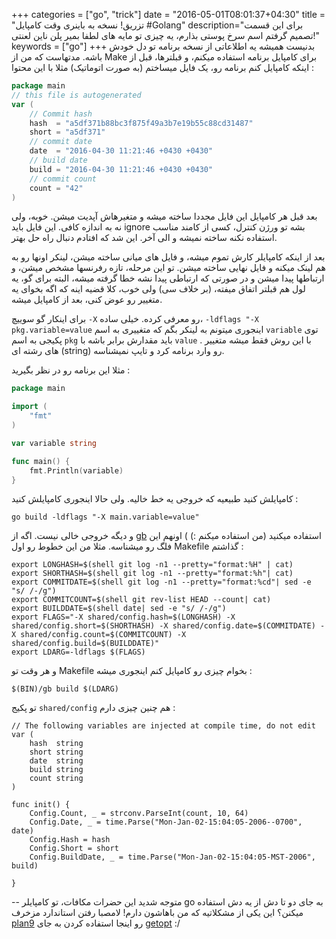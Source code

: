 +++
categories = ["go", "trick"]
date = "2016-05-01T08:01:37+04:30"
title = "تزریق! نسخه به باینری وقت کامپایل #Golang"
description="برای این قسمت تصمیم گرفتم اسم سرخ پوستی بذارم، یه چیزی تو مایه های لطفا بمیر پلن ناین لعنتی!"
keywords = ["go"]
+++
بدنیست همیشه یه اطلاعاتی از نسخه برنامه تو دل خودش باشه. مدتهاست که من از Make برای کامپایل برنامه استفاده میکنم، و قبلترها، قبل از اینکه کامپایل کنم برنامه رو، یک فایل میساختم (به صورت اتوماتیک) مثلا با این محتوا : 

```go
package main 
// this file is autogenerated
var (
	// Commit hash 
	hash  = "a5df371b88bc3f875f49a3b7e19b55c88cd31487"
	short = "a5df371"
	// commit date
	date  = "2016-04-30 11:21:46 +0430 +0430"
	// build date 
	build = "2016-04-30 11:21:46 +0430 +0430"
	// commit count
	count = "42"
)
```

بعد قبل هر کامپایل این فایل مجددا ساخته میشه و متغیرهاش آپدیت میشن. خوبه، ولی نه به اندازه کافی. این فایل باید ignore بشه تو ورژن کنترل، کسی از کامند مناسب استفاده نکنه ساخته نمیشه و الی آخر. این شد که افتادم دنبال راه حل بهتر. 

بعد از اینکه کامپایلر کارش تموم میشه، و فایل های میانی ساخته میشن، لینکر اونها رو به هم لینک میکنه و فایل نهایی ساخته میشن. تو این مرحله، تازه رفرنسها مشخص میشن، و ارتباطها پیدا میشن و در صورتی که ارتباطی پیدا نشه خطا گرفته میشه، البته برای گو، یه لول هم قبلتر اتفاق میفته، (بر خلاف سی) ولی خوب، کلا قضیه اینه که اگه بخوای یه متغییر رو عوض کنی، بعد از کامپایل میشه. 


برای اینکار گو سوییچ ‍`-X` رو معرفی کرده. خیلی ساده، `-ldflags "-X pkg.variable=value‍` اینجوری میتونم به لینکر بگم که متغییری به اسم `variable` توی پکیجی به اسم `pkg` باید مقدارش برابر باشه با `value` . با این روش فقط میشه متغییر های رشته ای (string) رو وارد برنامه کرد و تایپ نمیشناسه. 

مثلا این برنامه رو در نظر بگیرید : 
```go 
package main

import (
	"fmt"
)

var variable string

func main() {
	fmt.Println(variable)
}
```
کامپایلش کنید طبیعیه که خروجی یه خط خالیه. ولی حالا اینجوری کامپایلش کنید : 
```
go build -ldflags "-X main.variable=value"
```

و دیگه خروجی خالی نیست. اگه از [gb](https://getgb.io/) استفاده میکنید (من استفاده میکنم :) ) اونهم این فلگ رو میشناسه. مثلا من این خطوط رو اول Makefile گذاشتم : 

```
export LONGHASH=$(shell git log -n1 --pretty="format:%H" | cat)
export SHORTHASH=$(shell git log -n1 --pretty="format:%h"| cat)
export COMMITDATE=$(shell git log -n1 --pretty="format:%cd"| sed -e "s/ /-/g")
export COMMITCOUNT=$(shell git rev-list HEAD --count| cat)
export BUILDDATE=$(shell date| sed -e "s/ /-/g")
export FLAGS="-X shared/config.hash=$(LONGHASH) -X shared/config.short=$(SHORTHASH) -X shared/config.date=$(COMMITDATE) -X shared/config.count=$(COMMITCOUNT) -X shared/config.build=$(BUILDDATE)"
export LDARG=-ldflags $(FLAGS)
```

و هر وقت تو Makefile بخوام چیزی رو کامپایل کنم اینجوری میشه : 

```
$(BIN)/gb build $(LDARG)
```
تو پکیج `shared/config` هم چنین چیزی دارم : 

```
// The following variables are injected at compile time, do not edit
var (
	hash  string
	short string
	date  string
	build string
	count string
)

func init() {
	Config.Count, _ = strconv.ParseInt(count, 10, 64)
	Config.Date, _ = time.Parse("Mon-Jan-02-15:04:05-2006--0700", date)
	Config.Hash = hash
	Config.Short = short
	Config.BuildDate, _ = time.Parse("Mon-Jan-02-15:04:05-MST-2006", build)

}

```


-- متوجه شدید این حضرات مکافات، تو کامپایلر go به جای دو تا دش از یه دش استفاده میکنن؟ این یکی از مشکلاتیه که من باهاشون دارم! لامصبا رفتن استاندارد مزخرف [plan9](https://en.wikipedia.org/wiki/Plan_9_from_Bell_Labs) رو اینجا استفاده کردن به جای [getopt](https://en.wikipedia.org/wiki/Getopt) :/ 



